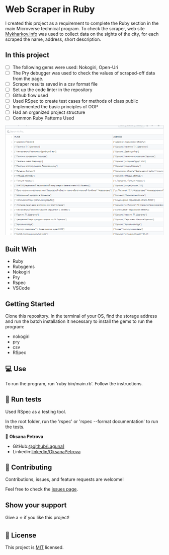 # Web Scraper in Ruby
I created this project as a requirement to complete the Ruby section in the main Microverse technical program.
To check the scraper, web site [Mykharkov.info](https://mykharkov.info/catalog/dostoprimechatelnosti)  was used to collect data on the sights of the city, for each 
scraped the name, address, short description.

## In this project
- [ ] The following gems were used: Nokogiri, Open-Uri
- [ ] The Pry debugger was used to check the values ​​of scraped-off data from the page.
- [ ] Scraper results saved in a csv format file
- [ ] Set up the code linter in the repository
- [ ] Github flow used
- [ ] Used RSpec to create test cases for methods of class public
- [ ] Implemented the basic principles of OOP
- [ ] Had an organized project structure
- [ ] Common Ruby Patterns Used

![CSV.file](./result_csv.png)

##  Built With

- Ruby 
- Rubygems 
- Nokogiri 
- Pry
- Rspec 
- VSCode 


## Getting Started 
Clone this repository.
In the terminal of your OS, find the storage address and run the batch installation
It  necessary to install the gems to run the program:
- nokogiri
- pry
- csv
- RSpec

## 💻 Use
To run the program, run 'ruby bin/​​main.rb'.
Follow the instructions.

## 📝 Run tests
Used RSpec as a testing tool.


In the root folder, run the 'rspec' or 'rspec --format documentation' to run the tests.



👤 **Oksana Petrova**

- GitHub:[@github/Laguna1](https://github.com/Laguna1)
- Linkedin:[linkedin/OksanaPetrova](https://www.linkedin.com/in/oksana-petrova-005bb0145/)



## 🤝 Contributing

Contributions, issues, and feature requests are welcome!

Feel free to check the [issues page]().

## Show your support

Give a ⭐️ if you like this project!

## 📝 License

This project is [MIT](lic.url) licensed.